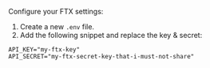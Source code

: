Configure your FTX settings:
1. Create a new `.env` file.
2. Add the following snippet and replace the key & secret:
```
API_KEY="my-ftx-key"
API_SECRET="my-ftx-secret-key-that-i-must-not-share"
```

